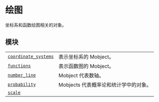 # 绘图

坐标系和函数绘图相关的对象。

## 模块

|||
|-|-|
[`coordinate_systems`]()|表示坐标系的 Mobject。
[`functions`]()|表示函数图的 Mobject。
[`number_line`]()|Mobject 代表数轴。
[`probability`]()|Mobjects 代表概率论和统计学中的对象。
[`scale`]()|
